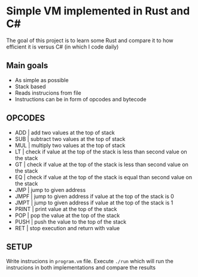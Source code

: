 # Simple VM implemented in Rust and C# 

The goal of this project is to learn some Rust and compare it to how efficient it is versus C# (in which I code daily)

## Main goals
* As simple as possible
* Stack based
* Reads instrucions from file
* Instructions can be in form of opcodes and bytecode

## OPCODES
* ADD    | add two values at the top of stack
* SUB    | subtract two values at the top of stack
* MUL    | multiply two values at the top of stack
* LT     | check if value at the top of the stack is less than second value on the stack
* GT     | check if value at the top of the stack is less than second value on the stack
* EQ     | check if value at the top of the stack is equal than second value on the stack
* JMP    | jump to given address
* JMPF   | jump to given address if value at the top of the stack is 0
* JMPT   | jump to given address if value at the top of the stack is 1
* PRINT  | print value at the top of the stack
* POP    | pop the value at the top of the stack
* PUSH   | push the value to the top of the stack
* RET    | stop execution and return with value

## SETUP
Write instrucions in `program.vm` file.
Execute `./run` which will run the instrucions in both implementations and compare the results

